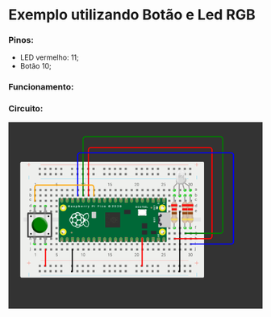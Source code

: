 # Exemplo utilizando Botão e Led RGB

### Pinos:

- LED vermelho: 11;
- Botão 10;

### Funcionamento:

### Circuito:
![alt text](https://github.com/Team-Two-Maker/pico-sdk-PT-BR-/blob/main/img/circuito_botao.png "circuito do projeto")

